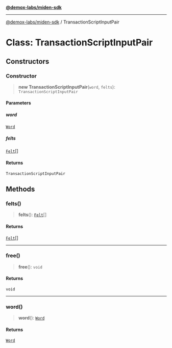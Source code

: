 [**@demox-labs/miden-sdk**](../README.md)

***

[@demox-labs/miden-sdk](../README.md) / TransactionScriptInputPair

# Class: TransactionScriptInputPair

## Constructors

### Constructor

> **new TransactionScriptInputPair**(`word`, `felts`): `TransactionScriptInputPair`

#### Parameters

##### word

[`Word`](Word.md)

##### felts

[`Felt`](Felt.md)[]

#### Returns

`TransactionScriptInputPair`

## Methods

### felts()

> **felts**(): [`Felt`](Felt.md)[]

#### Returns

[`Felt`](Felt.md)[]

***

### free()

> **free**(): `void`

#### Returns

`void`

***

### word()

> **word**(): [`Word`](Word.md)

#### Returns

[`Word`](Word.md)
